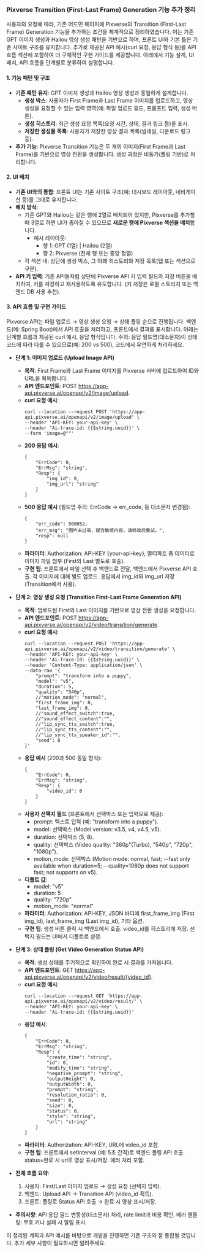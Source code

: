 ### Pixverse Transition (First-Last Frame) Generation 기능 추가 정리

사용자의 요청에 따라, 기존 어드민 페이지에 Pixverse의 Transition (First-Last Frame) Generation 기능을 추가하는 조건을 체계적으로 정리하였습니다. 이는 기존 GPT 이미지 생성과 Hailou 영상 생성 패턴을 기반으로 하며, 프론트 UI와 기본 틀은 기존 사이트 구조를 유지합니다. 추가로 제공된 API 예시(curl 요청, 응답 형식 등)를 API 흐름 섹션에 포함하여 더 구체적인 구현 가이드를 제공합니다. 아래에서 기능 설계, UI 배치, API 흐름을 단계별로 분류하여 설명합니다.

#### 1. 기능 패턴 및 구조
- **기존 패턴 유지**: GPT 이미지 생성과 Hailou 영상 생성과 동일하게 설계합니다.
  - **생성 박스**: 사용자가 First Frame과 Last Frame 이미지를 업로드하고, 영상 생성을 요청할 수 있는 입력 영역(예: 파일 업로드 필드, 프롬프트 입력, 생성 버튼).
  - **생성 히스토리**: 최근 생성 요청 목록(요청 시간, 상태, 결과 링크 등)을 표시.
  - **저장한 생성물 목록**: 사용자가 저장한 영상 결과 목록(썸네일, 다운로드 링크 등).
- **추가 기능**: Pixverse Transition 기능은 두 개의 이미지(First Frame과 Last Frame)를 기반으로 영상 전환을 생성합니다. 생성 과정은 비동기(폴링 기반)로 처리합니다.

#### 2. UI 배치
- **기존 UI와의 통합**: 프론트 UI는 기존 사이트 구조(예: 대시보드 레이아웃, 네비게이션 등)를 그대로 유지합니다.
- **배치 방식**:
  - 기존 GPT와 Hailou는 같은 행에 2열로 배치되어 있지만, Pixverse를 추가할 때 3열로 하면 UI가 좁아질 수 있으므로 **새로운 행에 Pixverse 섹션을 배치**합니다.
    - 예시 레이아웃:
      - 행 1: GPT (1열) | Hailou (2열)
      - 행 2: Pixverse (전체 행 또는 중앙 정렬)
  - 각 섹션 내: 상단에 생성 박스, 그 아래 히스토리와 저장 목록(탭 또는 섹션으로 구분).
- **API 키 입력**: 기존 API들처럼 상단에 Pixverse API 키 입력 필드와 저장 버튼을 배치하여, 키를 저장하고 재사용하도록 유도합니다. (키 저장은 로컬 스토리지 또는 백엔드 DB 사용 추천).

#### 3. API 흐름 및 구현 가이드
Pixverse API는 파일 업로드 → 영상 생성 요청 → 상태 폴링 순으로 진행됩니다. 백엔드(예: Spring Boot)에서 API 호출을 처리하고, 프론트에서 결과를 표시합니다. 아래는 단계별 흐름과 제공된 curl 예시, 응답 형식입니다. 주의: 응답 필드명(대소문자)이 상태 코드에 따라 다를 수 있으므로(예: 200 vs 500), 코드에서 유연하게 처리하세요.

- **단계 1: 이미지 업로드 (Upload Image API)**
  - **목적**: First Frame과 Last Frame 이미지를 Pixverse 서버에 업로드하여 ID와 URL을 획득합니다.
  - **API 엔드포인트**: POST https://app-api.pixverse.ai/openapi/v2/image/upload.
  - **curl 요청 예시**:
    ```
    curl --location --request POST 'https://app-api.pixverse.ai/openapi/v2/image/upload' \
    --header 'API-KEY: your-api-key' \
    --header 'Ai-trace-id: {{$string.uuid}}' \
    --form 'image=@""'
    ```
  - **200 응답 예시**:
    ```
    {
        "ErrCode": 0,
        "ErrMsg": "string",
        "Resp": {
            "img_id": 0,
            "img_url": "string"
        }
    }
    ```
  - **500 응답 예시** (필드명 주의: ErrCode → err_code, 등 대소문자 변경됨):
    ```
    {
        "err_code": 500052,
        "err_msg": "图片未过审，疑含敏感内容，请修改后重试。",
        "resp": null
    }
    ```
  - **파라미터**: Authorization: API-KEY {your-api-key}, 멀티파트 폼 데이터로 이미지 파일 첨부 (First와 Last 별도로 호출).
  - **구현 팁**: 프론트에서 파일 선택 후 백엔드로 전달, 백엔드에서 Pixverse API 호출. 각 이미지에 대해 별도 업로드. 응답에서 img_id와 img_url 저장 (Transition에서 사용).

- **단계 2: 영상 생성 요청 (Transition First-Last Frame Generation API)**
  - **목적**: 업로드된 First와 Last 이미지를 기반으로 영상 전환 생성을 요청합니다.
  - **API 엔드포인트**: POST https://app-api.pixverse.ai/openapi/v2/video/transition/generate.
  - **curl 요청 예시**:
    ```
    curl --location --request POST 'https://app-api.pixverse.ai/openapi/v2/video/transition/generate' \
    --header 'API-KEY: your-api-key' \
    --header 'Ai-Trace-Id: {{$string.uuid}}' \
    --header 'Content-Type: application/json' \
    --data-raw '{
        "prompt": "transform into a puppy",
        "model": "v5",
        "duration": 5,
        "quality": "540p",
        //"motion_mode": "normal",
        "first_frame_img": 0,
        "last_frame_img": 0,
        //"sound_effect_switch":true,
        //"sound_effect_content":"",
        //"lip_sync_tts_switch":true,
        //"lip_sync_tts_content":"",
        //"lip_sync_tts_speaker_id":"",
        "seed": 0
    }'
    ```
  - **응답 예시** (200과 500 동일 형식):
    ```
    {
        "ErrCode": 0,
        "ErrMsg": "string",
        "Resp": {
            "video_id": 0
        }
    }
    ```
  - **사용자 선택지 필드** (프론트에서 선택박스 또는 입력으로 제공):
    - prompt: 텍스트 입력 (예: "transform into a puppy").
    - model: 선택박스 (Model version: v3.5, v4, v4.5, v5).
    - duration: 선택박스 (5, 8).
    - quality: 선택박스 (Video quality: "360p"(Turbo), "540p", "720p", "1080p").
    - motion_mode: 선택박스 (Motion mode: normal, fast; --fast only available when duration=5; --quality=1080p does not support fast; not supports on v5).
  - **디폴트 값**:
    - model: "v5"
    - duration: 5
    - quality: "720p"
    - motion_mode: "normal"
  - **파라미터**: Authorization: API-KEY, JSON 바디에 first_frame_img (First img_id), last_frame_img (Last img_id), 기타 옵션.
  - **구현 팁**: 생성 버튼 클릭 시 백엔드에서 호출. video_id를 히스토리에 저장. 선택지 필드는 UI에서 디폴트로 설정.

- **단계 3: 상태 폴링 (Get Video Generation Status API)**
  - **목적**: 생성 상태를 주기적으로 확인하여 완료 시 결과를 가져옵니다.
  - **API 엔드포인트**: GET https://app-api.pixverse.ai/openapi/v2/video/result/{video_id}.
  - **curl 요청 예시**:
    ```
    curl --location --request GET 'https://app-api.pixverse.ai/openapi/v2/video/result/' \
    --header 'API-KEY: your-api-key' \
    --header 'Ai-trace-id: {{$string.uuid}}'
    ```
  - **응답 예시**:
    ```
    {
        "ErrCode": 0,
        "ErrMsg": "string",
        "Resp": {
            "create_time": "string",
            "id": 0,
            "modify_time": "string",
            "negative_prompt": "string",
            "outputHeight": 0,
            "outputWidth": 0,
            "prompt": "string",
            "resolution_ratio": 0,
            "seed": 0,
            "size": 0,
            "status": 0,
            "style": "string",
            "url": "string"
        }
    }
    ```
  - **파라미터**: Authorization: API-KEY, URL에 video_id 포함.
  - **구현 팁**: 프론트에서 setInterval (예: 5초 간격)로 백엔드 폴링 API 호출. status=완료 시 url로 영상 표시/저장. 에러 처리 포함.

- **전체 흐름 요약**:
  1. 사용자: First/Last 이미지 업로드 → 생성 요청 (선택지 입력).
  2. 백엔드: Upload API → Transition API (video_id 획득).
  3. 프론트: 폴링로 Status API 호출 → 완료 시 영상 표시/저장.
- **주의사항**: API 응답 필드 변동성(대소문자) 처리, rate limit과 비용 확인. 에러 핸들링: 무효 키나 실패 시 알림 표시.

이 정리된 계획과 API 예시를 바탕으로 개발을 진행하면 기존 구조와 잘 통합될 것입니다. 추가 세부 사항이 필요하시면 알려주세요.